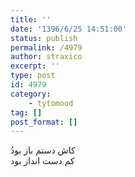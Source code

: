 ```yaml
---
title: ''
date: '1396/6/25 14:51:00'
status: publish
permalink: /4979
author: straxico
excerpt: ''
type: post
id: 4979
category:
    - tytomood
tag: []
post_format: []
---
```

کاش دستم باز بودُ  
کم دست انداز بود